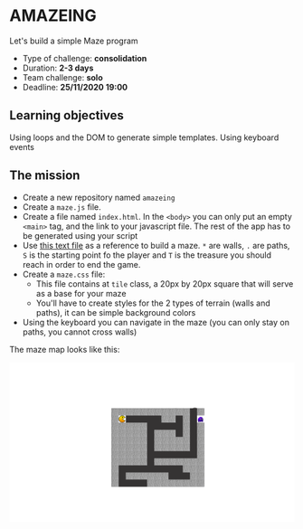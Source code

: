 # AMAZEING

Let's build a simple Maze program

- Type of challenge: **consolidation**  
- Duration: **2-3 days**  
- Team challenge: **solo**
- Deadline: **25/11/2020 19:00**


## Learning objectives

Using loops and the DOM to generate simple templates. Using keyboard events

## The mission

- Create a new repository named `amazeing`
- Create a `maze.js` file.
- Create a file named `index.html`. In the `<body>` you can only put an empty `<main>` tag, and the link to your javascript file. The rest of the app has to be generated using your script
- Use [this text file](lvl1.txt) as a reference to build a maze. `*` are walls, `.` are paths, `S` is the starting point fo the player and `T` is the treasure you should reach in order to end the game. 
- Create a `maze.css` file:
  - This file contains at `tile` class, a 20px by 20px square that will serve as a base for your maze
  - You'll have to create styles for the 2 types of terrain (walls and paths), it can be simple background colors
- Using the keyboard you can navigate in the maze (you can only stay on paths, you cannot cross walls)


The maze map looks like this:

![Aperçu](img/lab.png)


